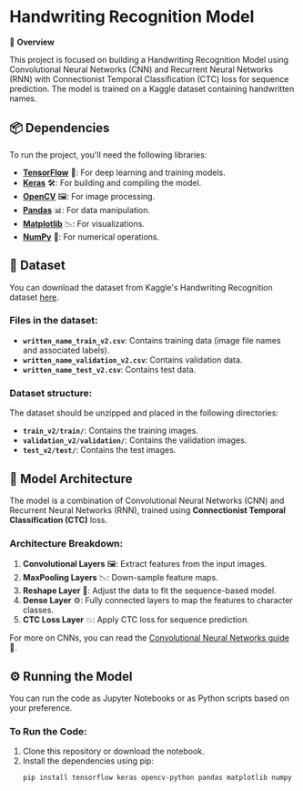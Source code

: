 # Handwriting Recognition Model

📜 **Overview**

This project is focused on building a Handwriting Recognition Model using Convolutional Neural Networks (CNN) and Recurrent Neural Networks (RNN) with Connectionist Temporal Classification (CTC) loss for sequence prediction. The model is trained on a Kaggle dataset containing handwritten names.

## 📦 Dependencies

To run the project, you'll need the following libraries:

- [**TensorFlow**](https://www.tensorflow.org/) 🧠: For deep learning and training models.
- [**Keras**](https://keras.io/) 🛠️: For building and compiling the model.
- [**OpenCV**](https://opencv.org/) 🖼️: For image processing.
- [**Pandas**](https://pandas.pydata.org/) 📊: For data manipulation.
- [**Matplotlib**](https://matplotlib.org/) 📉: For visualizations.
- [**NumPy**](https://numpy.org/) 🔢: For numerical operations.

## 💾 Dataset

You can download the dataset from Kaggle's Handwriting Recognition dataset [here](https://www.kaggle.com/datasets/landlord/handwriting-recognition).

### Files in the dataset:
- **`written_name_train_v2.csv`**: Contains training data (image file names and associated labels).
- **`written_name_validation_v2.csv`**: Contains validation data.
- **`written_name_test_v2.csv`**: Contains test data.

### Dataset structure:
The dataset should be unzipped and placed in the following directories:
- **`train_v2/train/`**: Contains the training images.
- **`validation_v2/validation/`**: Contains the validation images.
- **`test_v2/test/`**: Contains the test images.

## 🧩 Model Architecture

The model is a combination of Convolutional Neural Networks (CNN) and Recurrent Neural Networks (RNN), trained using **Connectionist Temporal Classification (CTC)** loss. 

### Architecture Breakdown:
1. **Convolutional Layers** 🖼️: Extract features from the input images.
2. **MaxPooling Layers** 📉: Down-sample feature maps.
3. **Reshape Layer** 🔄: Adjust the data to fit the sequence-based model.
4. **Dense Layer** ⚙️: Fully connected layers to map the features to character classes.
5. **CTC Loss Layer** 💥: Apply CTC loss for sequence prediction.

For more on CNNs, you can read the [Convolutional Neural Networks guide](https://en.wikipedia.org/wiki/Convolutional_neural_network) 🔗.

## ⚙️ Running the Model

You can run the code as Jupyter Notebooks or as Python scripts based on your preference.

### To Run the Code:
1. Clone this repository or download the notebook.
2. Install the dependencies using pip:
   ```bash
   pip install tensorflow keras opencv-python pandas matplotlib numpy
